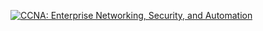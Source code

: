 [![CCNA: Enterprise Networking, Security, and Automation](https://images.credly.com/size/340x340/images/0a6d331e-8abf-4272-a949-33f754569a76/CCNAENSA__1_.png)](https://www.credly.com/earner/earned/badge/77acbd4f-016f-4b37-bfdb-5d98a8817862)
